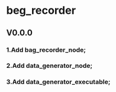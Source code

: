 # beg_recorder
## V0.0.0
### 1.Add bag_recorder_node;
### 2.Add data_generator_node;
### 3.Add data_generator_executable;
